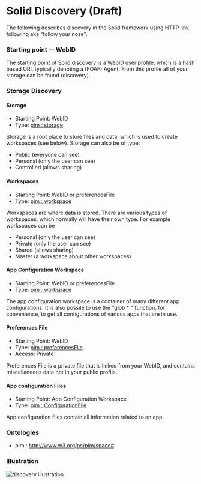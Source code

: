 # Solid Discovery (Draft)

The following describes discovery in the Solid framework using HTTP link following aka "follow your nose".

### Starting point -- WebID

The starting point of Solid discovery is a [WebID](http://www.w3.org/2005/Incubator/webid/spec/identity/) user profile, which is a hash based URI, typically denoting a (FOAF) Agent.  From this profile all of your storage can be found (discovery).

### Storage Discovery

#### Storage

* Starting Point: WebID
* Type: [pim : storage](http://www.w3.org/ns/pim/space#storage)

Storage is a root place to store files and data, which is used to create workspaces (see below).  Storage can also be of type:
* Public (everyone can see)
* Personal (only the user can see)
* Controlled (allows sharing)

#### Workspaces

* Starting Point: WebID or preferencesFile
* Type: [pim : workspace](http://www.w3.org/ns/pim/space#workspace)

Workspaces are where data is stored.  There are various types of workspaces, which normally will have their own type.  For example workspaces can be
* Personal (only the user can see)
* Private (only the user can see)
* Shared (allows sharing)
* Master (a workspace about other workspaces)

#### App Configuration Workspace

* Starting Point: WebID or preferencesFile
* Type: [pim : workspace](http://www.w3.org/ns/pim/space#workspace)

The app configuration workspace is a container of many different app configurations.  It is also possile to use the "glob * " function, for convenience, to get all configurations of various apps that are in use.

#### Preferences File

* Starting Point: WebID
* Type: [pim : preferencesFile](http://www.w3.org/ns/pim/space#preferencesFile)
* Access: Private

Preferences File is a private file that is linked from your WebID, and contains miscellaneous data not in your public profile.


#### App configuration Files

* Starting Point: App Configuration Workspace
* Type: [pim : ConfigurationFile](http://www.w3.org/ns/pim/space#configurationFile)

App configuration files contain all information related to an app.  


### Ontologies

* pim : http://www.w3.org/ns/pim/space#


### Illustration

![discovery illustration](assets/discovery.png "discovery illustration")

